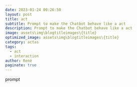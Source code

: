 ```yaml
---
date: 2023-01-24 00:26:50
layout: post
title: act
subtitle: Prompt to make the Chatbot behave like a act
description: Prompt to make the Chatbot behave like a act
image: assets\img\blogtitleimages\{title}
optimized_image: assets\img\blogtitleimages\{title}
category: actas
tags:
  - act
  - interaction
author: René
paginate: true
---
```

prompt
